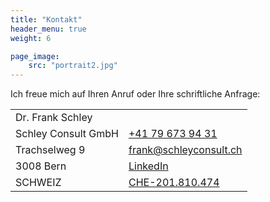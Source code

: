 ```yaml
---
title: "Kontakt"
header_menu: true
weight: 6

page_image:
    src: "portrait2.jpg"
---
```

Ich freue mich auf Ihren Anruf oder Ihre schriftliche Anfrage:

|                     |                                                                                |
| --------------------- | -------------------------------------------------------------------------------- |
| Dr. Frank Schley    |                                           |
| Schley Consult GmbH | [+41 79 673 94 31](tel:+41796739431)                         |
| Trachselweg 9       | [frank@schleyconsult.ch](mailto:frank@schleyconsult.ch)                         
| 3008 Bern           | [LinkedIn](https://www.linkedin.com/in/frank-schley-654654aa/)                 |
| SCHWEIZ             | [CHE-201.810.474](https://www.zefix.ch/en/search/entity/list/firm/1561860) |
